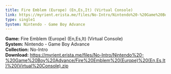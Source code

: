 ```yaml
---
title: Fire Emblem (Europe) (En,Es,It) (Virtual Console)
link: https://myrient.erista.me/files/No-Intro/Nintendo%20-%20Game%20Boy%20Advance/Fire%20Emblem%20(Europe)%20(En,Es,It)%20(Virtual%20Console).zip
type: single1
System: Nintendo - Game Boy Advance
---
```

<b>Game:</b> Fire Emblem (Europe) (En,Es,It) (Virtual Console)<br>
<b>System:</b> Nintendo - Game Boy Advance<br>
<b>Collection:</b> No-Intro<br>
<b>Download:</b> https://myrient.erista.me/files/No-Intro/Nintendo%20-%20Game%20Boy%20Advance/Fire%20Emblem%20(Europe)%20(En,Es,It)%20(Virtual%20Console).zip